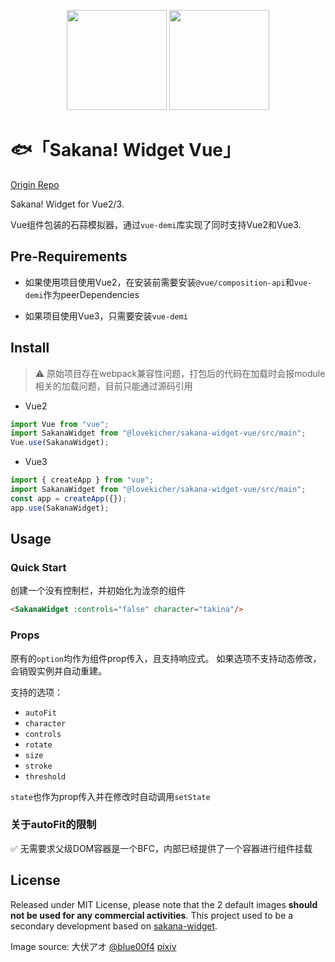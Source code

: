 <p align="center">
<img src="https://raw.githubusercontent.com/dsrkafuu/sakana-widget/main/src/characters/chisato.png" height="160px">
<img src="https://raw.githubusercontent.com/dsrkafuu/sakana-widget/main/src/characters/takina.png" height="160px">
</p>

# 🐟「Sakana! Widget Vue」

[Origin Repo](https://github.com/dsrkafuu/sakana-widget)

Sakana! Widget for Vue2/3.

Vue组件包装的石蒜模拟器，通过`vue-demi`库实现了同时支持Vue2和Vue3.

## Pre-Requirements

* 如果使用项目使用Vue2，在安装前需要安装`@vue/composition-api`和`vue-demi`作为peerDependencies

* 如果项目使用Vue3，只需要安装`vue-demi`

## Install

> ⚠️ 原始项目存在webpack兼容性问题，打包后的代码在加载时会报module相关的加载问题，目前只能通过源码引用

* Vue2

```typescript
import Vue from "vue";
import SakanaWidget from "@lovekicher/sakana-widget-vue/src/main";
Vue.use(SakanaWidget);
```
* Vue3

```typescript
import { createApp } from "vue";
import SakanaWidget from "@lovekicher/sakana-widget-vue/src/main";
const app = createApp({});
app.use(SakanaWidget);
```

## Usage

### Quick Start

创建一个没有控制栏，并初始化为泷奈的组件

```html
<SakanaWidget :controls="false" character="takina"/>
```
### Props

原有的`option`均作为组件prop传入，且支持响应式。
如果选项不支持动态修改，会销毁实例并自动重建。

支持的选项：

* `autoFit`
* `character`
* `controls`
* `rotate`
* `size`
* `stroke`
* `threshold`

`state`也作为prop传入并在修改时自动调用`setState`



### 关于autoFit的限制

✅ 无需要求父级DOM容器是一个BFC，内部已经提供了一个容器进行组件挂载
## License

Released under MIT License, please note that the 2 default images **should not be used for any commercial activities**. This project used to be a secondary development based on [sakana-widget](https://github.com/dsrkafuu/sakana-widget).

Image source: 大伏アオ [@blue00f4](https://twitter.com/blue00f4) [pixiv](https://pixiv.me/aoiroblue1340)
